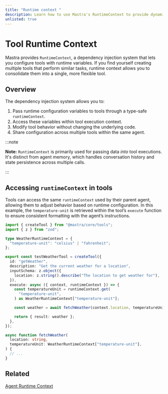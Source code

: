 ```yaml
---
title: "Runtime context "
description: Learn how to use Mastra's RuntimeContext to provide dynamic, request-specific configuration to tools.
unlisted: true
---
```


# Tool Runtime Context

Mastra provides `RuntimeContext`, a dependency injection system that lets you configure tools with runtime variables. If you find yourself creating multiple tools that perform similar tasks, runtime context allows you to consolidate them into a single, more flexible tool.

## Overview

The dependency injection system allows you to:

1. Pass runtime configuration variables to tools through a type-safe `runtimeContext`.
2. Access these variables within tool execution context.
3. Modify tool behavior without changing the underlying code.
4. Share configuration across multiple tools within the same agent.

:::note

**Note:** `RuntimeContext` is primarily used for passing data _into_ tool
executions. It's distinct from agent memory, which handles conversation
history and state persistence across multiple calls.

:::

## Accessing `runtimeContext` in tools

Tools can access the same `runtimeContext` used by their parent agent, allowing them to adjust behavior based on runtime configuration. In this example, the `temperature-unit` is retrieved within the tool’s `execute` function to ensure consistent formatting with the agent’s instructions.

```typescript {14-15} filename="src/mastra/tools/test-weather-tool" showLineNumbers copy
import { createTool } from "@mastra/core/tools";
import { z } from "zod";

type WeatherRuntimeContext = {
  "temperature-unit": "celsius" | "fahrenheit";
};

export const testWeatherTool = createTool({
  id: "getWeather",
  description: "Get the current weather for a location",
  inputSchema: z.object({
    location: z.string().describe("The location to get weather for"),
  }),
  execute: async ({ context, runtimeContext }) => {
    const temperatureUnit = runtimeContext.get(
      "temperature-unit",
    ) as WeatherRuntimeContext["temperature-unit"];

    const weather = await fetchWeather(context.location, temperatureUnit);

    return { result: weather };
  },
});

async function fetchWeather(
  location: string,
  temperatureUnit: WeatherRuntimeContext["temperature-unit"],
) {
  // ...
}
```

## Related

[Agent Runtime Context](/docs/server-db/runtime-context)

